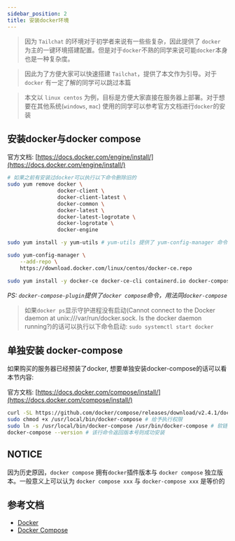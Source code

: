 ```yaml
---
sidebar_position: 2
title: 安装docker环境
---
```


> 因为 `Tailchat` 的环境对于初学者来说有一些些复杂，因此提供了 `docker` 为主的一键环境搭建配置。但是对于`docker`不熟的同学来说可能`docker`本身也是一种复杂度。

> 因此为了方便大家可以快速搭建 `Tailchat`，提供了本文作为引导。对于 `docker` 有一定了解的同学可以跳过本篇

> 本文以 `linux centos` 为例，目标是方便大家直接在服务器上部署。对于想要在其他系统(`windows`, `mac`) 使用的同学可以参考官方文档进行`docker`的安装

## 安装docker与docker compose

官方文档: [https://docs.docker.com/engine/install/](https://docs.docker.com/engine/install/)

```bash
# 如果之前有安装过docker可以执行以下命令删除旧的
sudo yum remove docker \
                docker-client \
                docker-client-latest \
                docker-common \
                docker-latest \
                docker-latest-logrotate \
                docker-logrotate \
                docker-engine
```


```bash
sudo yum install -y yum-utils # yum-utils 提供了 yum-config-manager 命令

sudo yum-config-manager \
    --add-repo \
    https://download.docker.com/linux/centos/docker-ce.repo
```

<!-- 安装docker 与 docker-compose 插件 -->
```bash
sudo yum install -y docker-ce docker-ce-cli containerd.io docker-compose-plugin
```

*PS: `docker-compose-plugin`提供了`docker compose`命令，用法同`docker-compose`*

> 如果`docker ps`显示守护进程没有启动(Cannot connect to the Docker daemon at unix:///var/run/docker.sock. Is the docker daemon running?)的话可以执行以下命令启动: `sudo systemctl start docker`

## 单独安装 docker-compose

如果购买的服务器已经预装了docker, 想要单独安装docker-compose的话可以看本节内容:

官方文档: [https://docs.docker.com/compose/install/](https://docs.docker.com/compose/install/)

```bash
curl -SL https://github.com/docker/compose/releases/download/v2.4.1/docker-compose-linux-x86_64 -o /usr/local/bin/docker-compose # 下载二进制文件
sudo chmod +x /usr/local/bin/docker-compose # 给予执行权限
sudo ln -s /usr/local/bin/docker-compose /usr/bin/docker-compose # 软链接到path, 可以直接调用
docker-compose --version # 该行命令返回版本号则成功安装
```

## NOTICE

因为历史原因，`docker compose` 拥有`docker`插件版本与 `docker compose` 独立版本。一般意义上可以认为 `docker compose xxx` 与 `docker-compose xxx` 是等价的

## 参考文档

- [Docker](https://docs.docker.com/engine/install/)
- [Docker Compose](https://docs.docker.com/compose/install/)
